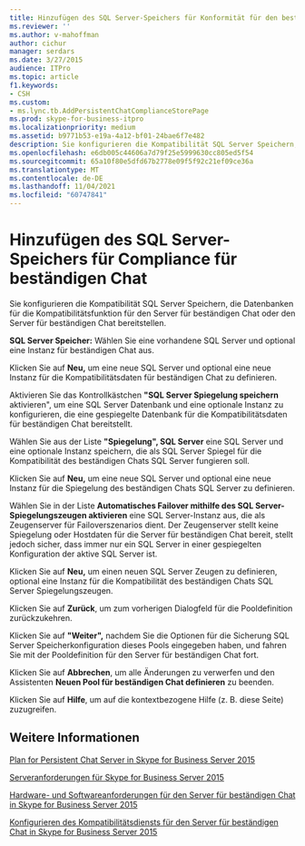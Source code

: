 ```yaml
---
title: Hinzufügen des SQL Server-Speichers für Konformität für den beständigen Chat
ms.reviewer: ''
ms.author: v-mahoffman
author: cichur
manager: serdars
ms.date: 3/27/2015
audience: ITPro
ms.topic: article
f1.keywords:
- CSH
ms.custom:
- ms.lync.tb.AddPersistentChatComplianceStorePage
ms.prod: skype-for-business-itpro
ms.localizationpriority: medium
ms.assetid: b9771b53-e19a-4a12-bf01-24bae6f7e482
description: Sie konfigurieren die Kompatibilität SQL Server Speichern, die Datenbanken für die Kompatibilitätsfunktion für den Server für beständigen Chat oder den Server für beständigen Chat bereitstellen.
ms.openlocfilehash: e6db005c44606a7d79f25e5999630cc805ed5f54
ms.sourcegitcommit: 65a10f80e5dfd67b2778e09f5f92c21ef09ce36a
ms.translationtype: MT
ms.contentlocale: de-DE
ms.lasthandoff: 11/04/2021
ms.locfileid: "60747841"
---
```

# <a name="add-persistent-chat-compliance-sql-server-store"></a>Hinzufügen des SQL Server-Speichers für Compliance für beständigen Chat
 
Sie konfigurieren die Kompatibilität SQL Server Speichern, die Datenbanken für die Kompatibilitätsfunktion für den Server für beständigen Chat oder den Server für beständigen Chat bereitstellen.
  
 **SQL Server Speicher:** Wählen Sie eine vorhandene SQL Server und optional eine Instanz für beständigen Chat aus.
  
Klicken Sie auf **Neu,** um eine neue SQL Server und optional eine neue Instanz für die Kompatibilitätsdaten für beständigen Chat zu definieren.
  
Aktivieren Sie das Kontrollkästchen **"SQL Server Spiegelung speichern** aktivieren", um eine SQL Server Datenbank und eine optionale Instanz zu konfigurieren, die eine gespiegelte Datenbank für die Kompatibilitätsdaten für beständigen Chat bereitstellt.
  
Wählen Sie aus der Liste **"Spiegelung", SQL Server** eine SQL Server und eine optionale Instanz speichern, die als SQL Server Spiegel für die Kompatibilität des beständigen Chats SQL Server fungieren soll.
  
Klicken Sie auf **Neu,** um eine neue SQL Server und optional eine neue Instanz für die Spiegelung des beständigen Chats SQL Server zu definieren.
  
Wählen Sie in der Liste **Automatisches Failover mithilfe des SQL Server-Spiegelungszeugen aktivieren** eine SQL Server-Instanz aus, die als Zeugenserver für Failoverszenarios dient. Der Zeugenserver stellt keine Spiegelung oder Hostdaten für die Server für beständigen Chat bereit, stellt jedoch sicher, dass immer nur ein SQL Server in einer gespiegelten Konfiguration der aktive SQL Server ist.
  
Klicken Sie auf **Neu,** um einen neuen SQL Server Zeugen zu definieren, optional eine Instanz für die Kompatibilität des beständigen Chats SQL Server Spiegelungszeugen.
  
Klicken Sie auf **Zurück**, um zum vorherigen Dialogfeld für die Pooldefinition zurückzukehren.
  
Klicken Sie auf **"Weiter",** nachdem Sie die Optionen für die Sicherung SQL Server Speicherkonfiguration dieses Pools eingegeben haben, und fahren Sie mit der Pooldefinition für den Server für beständigen Chat fort.
  
Klicken Sie auf **Abbrechen**, um alle Änderungen zu verwerfen und den Assistenten **Neuen Pool für beständigen Chat definieren** zu beenden.
  
Klicken Sie auf **Hilfe**, um auf die kontextbezogene Hilfe (z. B. diese Seite) zuzugreifen.
  
## <a name="see-also"></a>Weitere Informationen

[Plan for Persistent Chat Server in Skype for Business Server 2015](../../plan-your-deployment/persistent-chat-server/persistent-chat-server.md)
  
[Serveranforderungen für Skype for Business Server 2015](../../plan-your-deployment/requirements-for-your-environment/server-requirements.md)
  
[Hardware- und Softwareanforderungen für den Server für beständigen Chat in Skype for Business Server 2015](../../plan-your-deployment/persistent-chat-server/hardware-and-software-requirements.md)
  
[Konfigurieren des Kompatibilitätsdiensts für den Server für beständigen Chat in Skype for Business Server 2015](../../manage/persistent-chat/configure-compliance.md)
